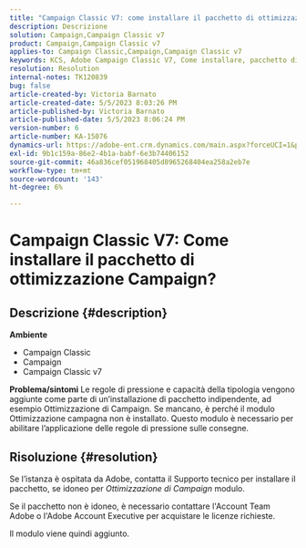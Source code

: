```yaml
---
title: "Campaign Classic V7: come installare il pacchetto di ottimizzazione Campaign?"
description: Descrizione
solution: Campaign,Campaign Classic v7
product: Campaign,Campaign Classic v7
applies-to: Campaign Classic,Campaign,Campaign Classic v7
keywords: KCS, Adobe Campaign Classic V7, Come installare, pacchetto di ottimizzazione delle campagne, Adobe Campaign, Adobe Campaign Classic
resolution: Resolution
internal-notes: TK120839
bug: false
article-created-by: Victoria Barnato
article-created-date: 5/5/2023 8:03:26 PM
article-published-by: Victoria Barnato
article-published-date: 5/5/2023 8:06:24 PM
version-number: 6
article-number: KA-15076
dynamics-url: https://adobe-ent.crm.dynamics.com/main.aspx?forceUCI=1&pagetype=entityrecord&etn=knowledgearticle&id=5ec379e3-7feb-ed11-a7c6-6045bd0065f9
exl-id: 9b1c159a-86e2-4b1a-babf-6e3b74406152
source-git-commit: 46a836cef051968405d8965268404ea258a2eb7e
workflow-type: tm+mt
source-wordcount: '143'
ht-degree: 6%

---
```


# Campaign Classic V7: Come installare il pacchetto di ottimizzazione Campaign?

## Descrizione {#description}

<b>Ambiente</b>
- Campaign Classic
- Campaign
- Campaign Classic v7


<b>Problema/sintomi</b>
Le regole di pressione e capacità della tipologia vengono aggiunte come parte di un’installazione di pacchetto indipendente, ad esempio Ottimizzazione di Campaign. Se mancano, è perché il modulo Ottimizzazione campagna non è installato.
Questo modulo è necessario per abilitare l’applicazione delle regole di pressione sulle consegne.




## Risoluzione {#resolution}


Se l’istanza è ospitata da Adobe, contatta il Supporto tecnico per installare il pacchetto, se idoneo per *Ottimizzazione di Campaign* modulo.

Se il pacchetto non è idoneo, è necessario contattare l&#39;Account Team Adobe o l&#39;Adobe Account Executive per acquistare le licenze richieste.

Il modulo viene quindi aggiunto.
